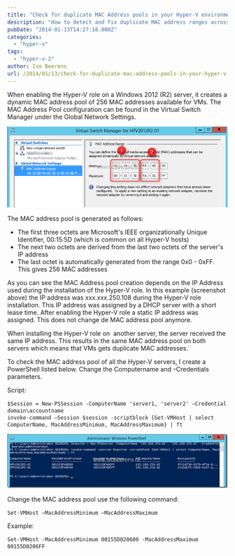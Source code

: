 ```yaml
---
title: "Check for duplicate MAC Address pools in your Hyper-V environment"
description: "How to detect and fix duplicate MAC address ranges across Hyper-V hosts."
pubDate: "2014-01-13T14:27:18.000Z"
categories: 
  - "hyper-v"
tags: 
  - "hyper-v-2"
author: Ivo Beerens
url: /2014/01/13/check-for-duplicate-mac-address-pools-in-your-hyper-v-environment/
---
```


When enabling the Hyper-V role on a Windows 2012 (R2) server, it creates a dynamic MAC address pool of 256 MAC addresses available for VMs. The MAC Address Pool configuration can be found in the Virtual Switch Manager under the Global Network Settings.

[![image[16]](images/image16_thumb.png "image[16]")](images/image16.png)

The MAC address pool is generated as follows:

- The first three octets are Microsoft's IEEE organizationally Unique Identifier, 00:15:5D (which is common on all Hyper-V hosts)
- The next two octets are derived from the last two octets of the server's IP address
- The last octet is automatically generated from the range 0x0 - 0xFF. This gives 256 MAC addresses

As you can see the MAC Address pool creation depends on the IP Address used during the installation of the Hyper-V role. In this example (screenshot above) the IP address was xxx.xxx.250.108 during the Hyper-V role installation. This IP address was assigned by a DHCP server with a short lease time. After enabling the Hyper-V role a static IP address was assigned. This does not change de MAC address pool anymore.

When installing the Hyper-V role on  another server, the server received the same IP address. This results in the same MAC address pool on both servers which means that VMs gets duplicate MAC addresses.

To check the MAC address pool of all the Hyper-V servers, I create a PowerShell listed below. Change the Computername and –Credentials parameters.

Script:

```
$Session = New-PSSession -ComputerName 'server1, 'server2' –Credential domain\accountname 
invoke-command –Session $session -scriptblock {Get-VMHost | select ComputerName, MacAddressMinimum, MacAddressMaximum} | ft
```

[![image](images/image_thumb.png "image")](images/image.png)

Change the MAC address pool use the following command:

```
Set-VMHost –MacAddressMinimum –MacAddressMaximum
```

Example:

``` 
Set-VMHost -MacAddressMinimum 00155D020600 -MacAddressMaximum 00155D0206FF
```